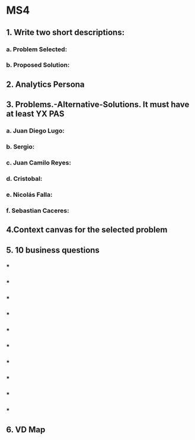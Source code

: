 # MS4
## 1. Write two short descriptions:
### a. Problem Selected:
### b. Proposed Solution:

## 2. Analytics Persona

## 3. Problems.-Alternative-Solutions. It must have at least YX PAS
  ### a. Juan Diego Lugo:
  ### b. Sergio:
  ### c. Juan Camilo Reyes:
  ### d. Cristobal:
  ### e. Nicolás Falla:
  ### f. Sebastian Caceres:

## 4.Context canvas for the selected problem

## 5. 10 business questions
### *
### *
### *
### *
### *
### *
### *
### *
### *
### *

## 6. VD Map 

